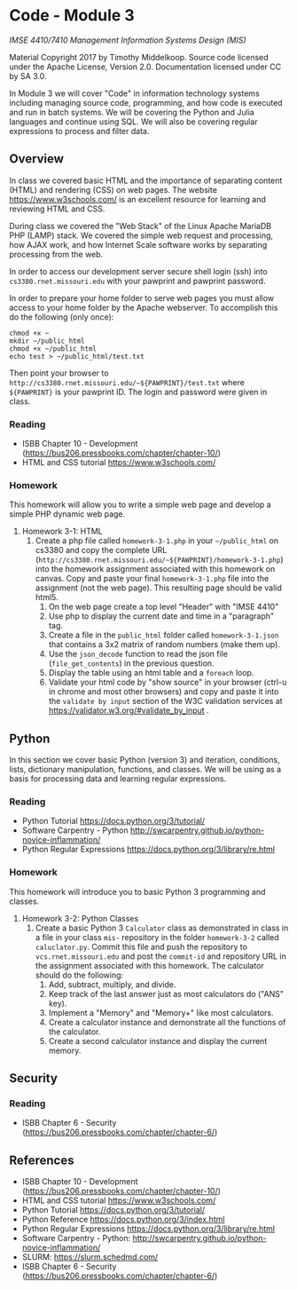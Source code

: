 # Code - Module 3

*IMSE 4410/7410 Management Information Systems Design (MIS)*

Material Copyright 2017 by Timothy Middelkoop.
Source code licensed under the Apache License, Version 2.0. 
Documentation licensed under CC by SA 3.0.

In Module 3 we will cover "Code" in information technology systems
including managing source code, programming, and how code is executed
and run in batch systems.  We will be covering the Python and Julia
languages and continue using SQL.  We will also be covering regular
expressions to process and filter data.

## Overview

In class we covered basic HTML and the importance of separating
content (HTML) and rendering (CSS) on web pages.  The website
https://www.w3schools.com/ is an excellent resource for learning and
reviewing HTML and CSS.

During class we covered the "Web Stack" of the Linux Apache MariaDB
PHP (LAMP) stack.  We covered the simple web request and processing,
how AJAX work, and how Internet Scale software works by separating
processing from the web.

In order to access our development server secure shell login (ssh)
into `cs3380.rnet.missouri.edu` with your pawprint and pawprint
password.

In order to prepare your home folder to serve web pages you must allow
access to your home folder by the Apache webserver.  To accomplish this
do the following (only once):

```
chmod +x ~
mkdir ~/public_html
chmod +x ~/public_html
echo test > ~/public_html/test.txt
```

Then point your browser to
`http://cs3380.rnet.missouri.edu/~${PAWPRINT}/test.txt` where
`${PAWPRINT}` is your pawprint ID.  The login and password were given
in class.

### Reading
 * ISBB Chapter 10 - Development (https://bus206.pressbooks.com/chapter/chapter-10/)
 * HTML and CSS tutorial https://www.w3schools.com/

### Homework

This homework will allow you to write a simple web page and develop a
simple PHP dynamic web page.
1. Homework 3-1: HTML
   1. Create a php file called `homework-3-1.php` in your
      `~/public_html` on cs3380 and copy the complete URL
      (`http://cs3380.rnet.missouri.edu/~${PAWPRINT}/homework-3-1.php`) into
      the homework assignment associated with this homework on canvas.
      Copy and paste your final `homework-3-1.php` file into the
      assignment (not the web page). This resulting page should be valid html5.
	  1. On the web page create a top level "Header" with "IMSE 4410"
	  2. Use php to display the current date and time in a "paragraph" tag.
	  3. Create a file in the `public_html` folder called
         `homework-3-1.json` that contains a 3x2 matrix of random
         numbers (make them up).
	  4. Use the `json_decode` function to read the json file (`file_get_contents`) in
         the previous question.
	  5. Display the table using an html table and a `foreach` loop.
	  6. Validate your html code by "show source" in your browser (ctrl-u in chrome and
         most other browsers) and copy and paste it into the `validate
         by input` section of the W3C validation services at
         https://validator.w3.org/#validate_by_input .

## Python

In this section we cover basic Python (version 3) and iteration,
conditions, lists, dictionary manipulation, functions, and classes.
We will be using as a basis for processing data and learning regular
expressions.

### Reading
 * Python Tutorial https://docs.python.org/3/tutorial/
 * Software Carpentry - Python http://swcarpentry.github.io/python-novice-inflammation/
 * Python Regular Expressions https://docs.python.org/3/library/re.html

### Homework
This homework will introduce you to basic Python 3 programming and classes.

1. Homework 3-2: Python Classes
   1. Create a basic Python 3 `Calculator` class as demonstrated in
      class in a file in your class `mis-` repository in the folder
      `homework-3-2` called `caluclator.py`.  Commit this file and
      push the repository to `vcs.rnet.missouri.edu` and post the
      `commit-id` and repository URL in the assignment associated with
      this homework.  The calculator should do the following:
	  1. Add, subtract, multiply, and divide.
	  2. Keep track of the last answer just as most calculators do ("ANS" key).
	  3. Implement a "Memory" and "Memory+" like most calculators.
	  4. Create a calculator instance and demonstrate all the functions of the calculator.
	  5. Create a second calculator instance and display the current memory.

## Security

### Reading
 *  ISBB Chapter 6 - Security (https://bus206.pressbooks.com/chapter/chapter-6/)

## References
 * ISBB Chapter 10 - Development (https://bus206.pressbooks.com/chapter/chapter-10/)
 * HTML and CSS tutorial https://www.w3schools.com/
 * Python Tutorial https://docs.python.org/3/tutorial/
 * Python Reference https://docs.python.org/3/index.html
 * Python Regular Expressions https://docs.python.org/3/library/re.html
 * Software Carpentry - Python: http://swcarpentry.github.io/python-novice-inflammation/
 * SLURM: https://slurm.schedmd.com/
 *  ISBB Chapter 6 - Security (https://bus206.pressbooks.com/chapter/chapter-6/)
 

